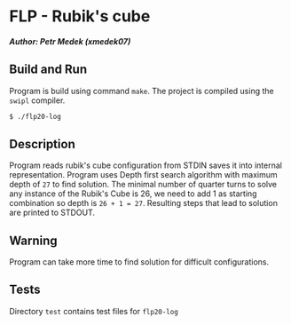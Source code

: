 # FLP - Rubik's cube
##### Author: Petr Medek (xmedek07)

## Build and Run
Program is build using command `make`. The project is compiled using the `swipl` compiler.

```bash
$ ./flp20-log
```

## Description
Program reads rubik's cube configuration from STDIN saves it into internal representation. 
Program uses Depth first search algorithm with maximum depth of `27` to find solution. The minimal number of 
quarter turns to solve any instance of the Rubik's Cube is 26, we need to add 1 as starting 
combination so depth is `26 + 1 = 27`. Resulting steps that lead to solution
are printed to STDOUT.

## Warning
Program can take more time to find solution for difficult configurations.

## Tests
Directory `test` contains test files for `flp20-log`